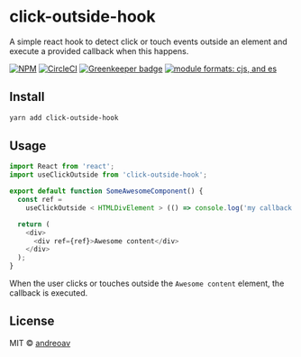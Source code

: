 # click-outside-hook

A simple react hook to detect click or touch events outside an element and execute a provided callback when this happens.

[![NPM](https://img.shields.io/npm/v/click-outside-hook.svg)](https://www.npmjs.com/package/click-outside-hook)
[![CircleCI](https://circleci.com/gh/andreoav/click-outside-hook/tree/master.svg?style=svg)](https://circleci.com/gh/andreoav/click-outside-hook/tree/master) [![Greenkeeper badge](https://badges.greenkeeper.io/andreoav/click-outside-hook.svg)](https://greenkeeper.io/)
[![module formats: cjs, and es][module-formats-badge]][unpkg-dist]

## Install

```bash
yarn add click-outside-hook
```

## Usage

```js
import React from 'react';
import useClickOutside from 'click-outside-hook';

export default function SomeAwesomeComponent() {
  const ref =
    useClickOutside < HTMLDivElement > (() => console.log('my callback'));

  return (
    <div>
      <div ref={ref}>Awesome content</div>
    </div>
  );
}
```

When the user clicks or touches outside the `Awesome content` element, the callback is executed.

## License

MIT © [andreoav](https://github.com/andreoav)

[unpkg-dist]: https://unpkg.com/click-outside-hook/dist
[module-formats-badge]: https://img.shields.io/badge/module%20formats-cjs%2C%20es-green.svg?style=flat-square
